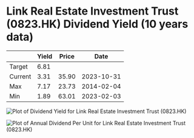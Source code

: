 # Link Real Estate Investment Trust (0823.HK) Dividend Yield (10 years data)

|     | Yield   | Price | Date       |
|-----|---------|-------|------------|
| Target | 6.81 |  |  |
| Current | 3.31 | 35.90  | 2023-10-31 |
| Max | 7.17 | 23.73  | 2014-02-04 |
| Min | 1.89 | 63.01  | 2023-02-03 |

![Plot of Dividend Yield for Link Real Estate Investment Trust (0823.HK)](0823_div_10.png)

![Plot of Annual Dividend Per Unit for Link Real Estate Investment Trust (0823.HK)](0823_yearly_dpu.png)
